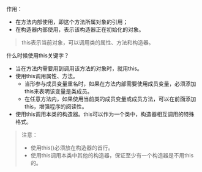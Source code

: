 作用：

- 在方法内部使用，即这个方法所属对象的引用；
- 在构造器内部使用，表示该构造器正在初始化的对象。

>this表示当前对象，可以调用类的属性、方法和构造器。



什么时候使用this关键字？

- 当在方法内需要用到调用该方法的对象时，就用this。
- 使用this调用属性、方法。
  - 当形参与成员变量重名时，如果在方法内部需要使用成员变量，必须添加this来表明该变量是类成员。
  - 在任意方法内，如果使用当前类的成员变量或成员方法，可以在前面添加this，增强程序的阅读性。
- 使用this调用本类的构造器。this可以作为一个类中，构造器相互调用的特殊格式。

> 注意：
>
> - 使用this()必须放在构造器的首行。
> - 使用this调用本类中其他的构造器，保证至少有一个构造器是不用this的。